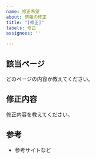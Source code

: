 ```yaml
---
name: 修正希望
about: 情報の修正
title: "[修正]"
labels: 修正
assignees: ''

---
```


## 該当ページ
どのページの内容か教えてください。

## 修正内容
修正内容を教えてください。

## 参考
- 参考サイトなど

